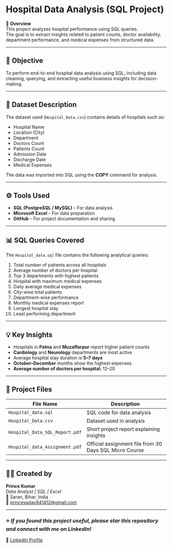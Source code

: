 # Hospital Data Analysis (SQL Project)

🏥 **Overview**  
This project analyzes hospital performance using SQL queries.  
The goal is to extract insights related to patient counts, doctor availability, department performance, and medical expenses from structured data.

---

## 🎯 **Objective**
To perform end-to-end hospital data analysis using SQL, including data cleaning, querying, and extracting useful business insights for decision-making.

---

## 🧩 **Dataset Description**
The dataset used (`Hospital_Data.csv`) contains details of hospitals such as:  
- Hospital Name  
- Location (City)  
- Department  
- Doctors Count  
- Patients Count  
- Admission Date  
- Discharge Date  
- Medical Expenses  

The data was imported into SQL using the **COPY** command for analysis.

---

## ⚙️ **Tools Used**
- **SQL (PostgreSQL / MySQL)** – For data analysis  
- **Microsoft Excel** – For data preparation  
- **GitHub** – For project documentation and sharing  

---

## 📊 **SQL Queries Covered**
The `Hospital_data.sql` file contains the following analytical queries:
1. Total number of patients across all hospitals  
2. Average number of doctors per hospital  
3. Top 3 departments with highest patients  
4. Hospital with maximum medical expenses  
5. Daily average medical expenses  
6. City-wise total patients  
7. Department-wise performance  
8. Monthly medical expenses report  
9. Longest hospital stay  
10. Least performing department  

---

## 💡 **Key Insights**
- Hospitals in **Patna** and **Muzaffarpur** report higher patient counts  
- **Cardiology** and **Neurology** departments are most active  
- Average hospital stay duration is **5–7 days**  
- **October–December** months show the highest expenses  
- **Average number of doctors per hospital:** 12–20  

---

## 🧾 **Project Files**
| File Name | Description |
|------------|-------------|
| `Hospital_data.sql` | SQL code for data analysis |
| `Hospital_Data.csv` | Dataset used in analysis |
| `Hospital_Data_SQL_Report.pdf` | Short project report explaining insights |
| `Hospital_data_Assignment.pdf` | Official assignment file from 30 Days SQL Micro Course |


---

## 👨‍💻 **Created by**
**Prince Kumar**  
_Data Analyst | SQL | Excel_  
📍 Saran, Bihar, India  
📧 princeyadav841412@gmail.com 

---

### ⭐ *If you found this project useful, please star this repository and connect with me on LinkedIn!*  
🔗 [LinkedIn Profile](https://www.linkedin.com/in/princenkumar/)

